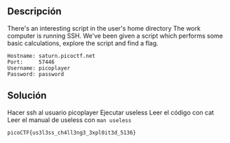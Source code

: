 ## Descripción
There's an interesting script in the user's home directory
The work computer is running SSH.
We've been given a script which performs some basic calculations, explore the script and find a flag.
```
Hostname: saturn.picoctf.net
Port:     57446
Username: picoplayer
Password: password
```

## Solución
Hacer ssh al usuario picoplayer
Ejecutar useless
Leer el código con cat
Leer el manual de useless con `man useless`
```
picoCTF{us3l3ss_ch4ll3ng3_3xpl0it3d_5136}
```

